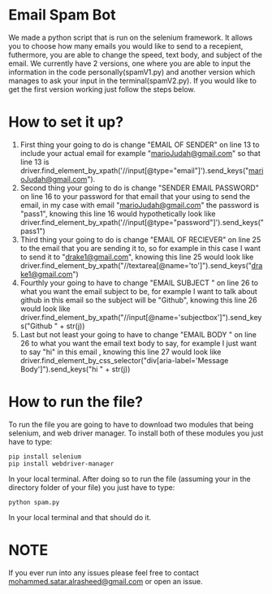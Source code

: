 
# Email Spam Bot

We made a python script that is run on the selenium framework. It allows you to choose how many emails you would like to send to a recepient, futhermore, you are able to change the speed, text body, and subject of the email. We currently have 2 versions, one where you are able to input the information in the code personally(spamV1.py) and another version which manages to ask your input in the terminal(spamV2.py). If you would like to get the first version working just follow the steps below.

# How to set it up?
 
1) First thing your going to do is change "EMAIL OF SENDER" on line 13 to include your actual email for example "marioJudah@gmail.com" so that line 13 is driver.find_element_by_xpath('//input[@type="email"]').send_keys("marioJudah@gmail.com").
2) Second thing your going to do is change "SENDER EMAIL PASSWORD" on line 16 to your password for that email that your using to send the email, in my case with email "marioJudah@gmail.com" the password is "pass1", knowing this line 16 would hypothetically look like driver.find_element_by_xpath('//input[@type="password"]').send_keys("pass1")
3) Third thing your going to do is change "EMAIL OF RECIEVER" on line 25 to the email that you are sending it to, so for example in this case I want to send it to "drake1@gmail.com", knowing this line 25 would look like   driver.find_element_by_xpath("//textarea[@name='to']").send_keys("drake1@gmail.com")
4) Fourthly your going to have to change "EMAIL SUBJECT " on line 26 to what you want the email subject to be, for example I want to talk about github in this email so the subject will be "Github", knowing this line 26 would look like driver.find_element_by_xpath("//input[@name='subjectbox']").send_keys("Github " + str(j)) 
5) Last but not least your going to have to change "EMAIL BODY " on line 26 to what you want the email text body to say, for example I just want to say "hi" in this email , knowing this line 27 would look like  driver.find_element_by_css_selector("div[aria-label='Message Body']").send_keys("hi " + str(j))



# How to run the file?

To run the file you are going to have to download two modules that being selenium, and web driver manager. 
To install both of these modules you just have to type:
```
pip install selenium
pip install webdriver-manager
```
In your local terminal. After doing so to run the file (assuming your in the directory folder of your file) you just have to type:
```
python spam.py
```
In your local terminal and that should do it. 

# NOTE
If you ever run into any issues please feel free to contact mohammed.satar.alrasheed@gmail.com or open an issue.
